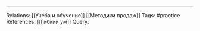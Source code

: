 
___
Relations: [[Учеба и обучение]] [[Методики продаж]] 
Tags: #practice 
References: [[Гибкий ум]] 
Query: 